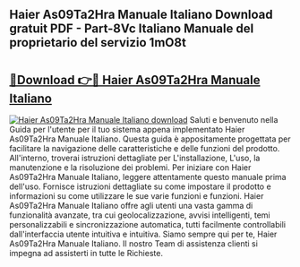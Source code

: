 ## Haier As09Ta2Hra Manuale Italiano Download gratuit PDF - Part-8Vc Italiano Manuale del proprietario del servizio 1mO8t

# <h2><a href="http://dfa0mo.blite.top/?on=Haier+As09Ta2Hra+Manuale+Italiano">🔗Download 👉🔴 Haier As09Ta2Hra Manuale Italiano</a></h2>

[![Haier As09Ta2Hra Manuale Italiano download](https://i.imgur.com/lujVjoI.png)](http://dfa0mo.blite.top/?on=Haier+As09Ta2Hra+Manuale+Italiano)
Saluti e benvenuto nella Guida per l'utente per il tuo sistema appena implementato Haier As09Ta2Hra Manuale Italiano. Questa guida è appositamente progettata per facilitare la navigazione delle caratteristiche e delle funzioni del prodotto. All'interno, troverai istruzioni dettagliate per L'installazione, L'uso, la manutenzione e la risoluzione dei problemi. Per iniziare con Haier As09Ta2Hra Manuale Italiano, leggere attentamente questo manuale prima dell'uso. Fornisce istruzioni dettagliate su come impostare il prodotto e informazioni su come utilizzare le sue varie funzioni e funzioni. Haier As09Ta2Hra Manuale Italiano offre agli utenti una vasta gamma di funzionalità avanzate, tra cui geolocalizzazione, avvisi intelligenti, temi personalizzabili e sincronizzazione automatica, tutti facilmente controllabili dall'interfaccia utente intuitiva e intuitiva. Siamo sempre qui per te, Haier As09Ta2Hra Manuale Italiano. Il nostro Team di assistenza clienti si impegna ad assisterti in tutte le Richieste.
